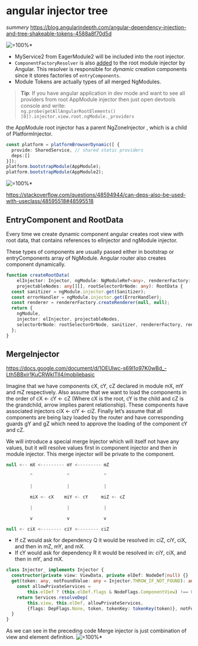 # angular injector tree
*summery*
https://blog.angularindepth.com/angular-dependency-injection-and-tree-shakeable-tokens-4588a8f70d5d

![=100%*](https://cdn-images-1.medium.com/max/2000/1*rjG7U4vLG_keRYoZnryxbA.png)

* MyService2 from EagerModule2 will be included into the root injector.
* `ComponentFactoryResolver` is also [added](https://github.com/angular/angular/blob/f258ec67bf20974362c33f59ec2be79fa9f8b9c8/packages/compiler/src/ng_module_compiler.ts#L36) to the root module injector by Angular. This resolver is responsible for _dynamic_ creation components since it stores factories of `entryComponents`.
*  Module Tokens are actually types of all merged NgModules.

> **Tip**: If you have angular application in dev mode and want to see all providers from root AppModule injector then just open devtools console and write:  
> `ng.probe(getAllAngularRootElements()[0]).injector.view.root.ngModule._providers`

the AppModule root injector has a parent NgZoneInjector , which is a child of PlatformInjector.

```ts
const platform = platformBrowserDynamic([ { 
  provide: SharedService, // shared static providers
  deps:[] 
}]);
platform.bootstrapModule(AppModule);
platform.bootstrapModule(AppModule2);
```
![=100%*](https://i.stack.imgur.com/PSvBz.png)

https://stackoverflow.com/questions/48594944/can-deps-also-be-used-with-useclass/48595518#48595518

## EntryComponent and RootData

Every time we create dynamic component angular creates root view with root data, that contains references to elInjector and ngModule injector.

These types of components are usually passed either in bootstrap or entryComponents array of NgModule. Angular router also creates component dynamically.

```ts
function createRootData(
    elInjector: Injector, ngModule: NgModuleRef<any>, rendererFactory: RendererFactory2,
    projectableNodes: any[][], rootSelectorOrNode: any): RootData {
  const sanitizer = ngModule.injector.get(Sanitizer);
  const errorHandler = ngModule.injector.get(ErrorHandler);
  const renderer = rendererFactory.createRenderer(null, null);
  return {
    ngModule,
    injector: elInjector, projectableNodes,
    selectorOrNode: rootSelectorOrNode, sanitizer, rendererFactory, renderer, errorHandler
  };
}
```


## MergeInjector


https://docs.google.com/document/d/1OEUIwc-s69l1o97K0wBd_-Lth5BBxir1KuCRWklTlI4/mobilebasic

Imagine that we have components cX, cY, cZ declared in module mX, mY and mZ respectively. Also assume that we want to load the components in the order of cX <- cY <- cZ (Where cX is the root, cY is the child and cZ is the grandchild, arrow implies parent relationship).  These components have associated injectors ciX <- ciY <- ciZ. Finally let’s assume that all components are being lazy loaded by the router and have corresponding guards gY and gZ which need to approve the loading of the component cY and cZ.

We will introduce a special merge Injector which will itself not have any values, but it will resolve values first in component injector and then in module injector. This merge injector will be private to the component.

```js
null <-- mX <--------- mY <--------- mZ

         ^             ^             ^

         |             |             |

         miX <- cX    miY <- cY     miZ <- cZ

         |             |             |

         v             v             v

null <- ciX <-------- ciY <-------- ciZ
```

* If cZ would ask for dependency Q it would be resolved in: ciZ, ciY, ciX, and then in mZ, mY, and mX.
* If cY would ask for dependency R it would be resolved in: ciY, ciX, and then in mY, and mX.


```ts
class Injector_ implements Injector {
  constructor(private view: ViewData, private elDef: NodeDef|null) {}
  get(token: any, notFoundValue: any = Injector.THROW_IF_NOT_FOUND): any {
    const allowPrivateServices =
        this.elDef ? (this.elDef.flags & NodeFlags.ComponentView) !== 0 : false;
    return Services.resolveDep(
        this.view, this.elDef, allowPrivateServices,
        {flags: DepFlags.None, token, tokenKey: tokenKey(token)}, notFoundValue);
  }
}

```

As we can see in the preceding code Merge injector is just combination of view and element definition.
![=100%*](https://cdn-images-1.medium.com/max/2000/1*WGyA-RolH_Z68SMks4FmJA.gif)